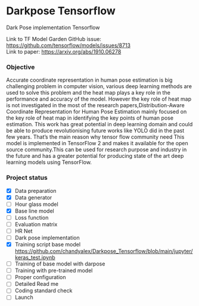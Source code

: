 # Darkpose Tensorflow
Dark Pose implementation Tensorflow

Link to TF Model Garden GitHub issue: https://github.com/tensorflow/models/issues/8713 \
Link to paper: https://arxiv.org/abs/1910.06278

### Objective
Accurate coordinate representation in human pose estimation is big challenging problem
in computer vision, various deep learning methods are used to solve this problem and the
heat map plays a key role in the performance and accuracy of the model. However the key
role of heat map is not investigated in the most of the research papers,Distribution-Aware
Coordinate Representation for Human Pose Estimation mainly focused on the key role
of heat map in identifying the key points of human pose estimation. This work has great
potential in deep learning domain and could be able to produce revolutionising future works
like YOLO  did in the past few years. That’s the main reason why tensor flow community need
This model is implemented in TensorFlow 2 and makes it available for the open source community.This can be used for research purpose and industry in the future and has a greater potential for producing state of the art deep learning models using TensorFlow.

### Project status

- [x]  Data preparation
- [x]  Data generator
- [ ]  Hour glass model
- [x]  Base line model
- [ ] Loss function
- [ ] Evaluation matrix
- [ ]  HR Net
- [ ]  Dark pose implementation
- [x]  Training script base model https://github.com/chandyalex/Darkpose_Tensorflow/blob/main/jupyter/keras_test.ipynb
- [ ]  Training of base model with darpose
- [ ]  Training with pre-trained model
- [ ]  Proper configuration
- [ ]  Detailed Read me
- [ ]  Coding standard check
- [ ]  Launch

